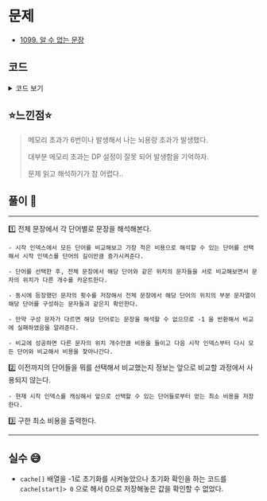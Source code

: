 # 문제
- [1099. 알 수 없는 문장](https://www.acmicpc.net/problem/1099)

## 코드

<details><summary> 코드 보기 </summary>

``` java
import java.io.BufferedReader;
import java.io.IOException;
import java.io.InputStreamReader;
import java.util.Arrays;

public class Q1099 {
    static final int ERROR = 99999;
    static String line;
    static String[] words;
    static int n, cache[];

    public static void main(String[] args) throws IOException {
        init();
        int ret = ERROR;
        ret = Math.min(ret, solution(0));
        if(ret == ERROR) System.out.println(-1);
        else System.out.println(ret);
    }

    private static int solution(int start) {
        if(start == line.length()) return 0;
        else if(start > line.length()) return ERROR;

        if(cache[start] > -1) return cache[start];

        int ret = ERROR;
        for(String word : words){
            int len = word.length();
            if(start + len - 1 >= line.length()) continue;
            int diff = countDiff(word, start);
            if(diff != -1)
                ret = Math.min(ret, diff + solution(start + len));
        }
        return cache[start] = ret;
    }

    private static int countDiff(String word, int start) {
        int ret = 0, wordFreq[] = new int[26], strFreq[] = new int[26];

        for (int i = 0; i < word.length(); i++) {
            int w = word.charAt(i) - 'a', s = line.charAt(start + i) - 'a';
            if(w != s) ret += 1;
            wordFreq[w] += 1;
            strFreq[s] += 1;
        }
        for (int i = 0; i < 26; i++)
            if(wordFreq[i] != strFreq[i]) return -1;
        return ret;
    }

    private static void init() throws IOException {
        BufferedReader br = new BufferedReader(new InputStreamReader(System.in));
        line = br.readLine();
        n = Integer.parseInt(br.readLine());
        cache = new int[51];
        words = new String[n];
        Arrays.fill(cache, -1);
        for (int i = 0; i < n; i++)
            words[i] = br.readLine();
        br.close();
    }
}
```

</details>

## ⭐️느낀점⭐️
> 메모리 초과가 6번이나 발생해서 나는 뇌용량 초과가 발생했다.
>
> 대부분 메모리 초과는 DP 설정이 잘못 되어 발생함을 기억하자.
>
> 문제 읽고 해석하기가 참 어렵다..

## 풀이 📣
<hr/>

1️⃣ 전체 문장에서 각 단어별로 문장을 해석해본다.

    - 시작 인덱스에서 모든 단어를 비교해보고 가장 적은 비용으로 해석할 수 있는 단어를 선택해서 시작 인덱스를 단어의 길이만큼 증가시켜준다.

    - 단어를 선택한 후, 전체 문장에서 해당 단어와 같은 위치의 문자들을 서로 비교해보면서 문자의 위치가 다른 개수를 카운트한다.

    - 동시에 등장했던 문자의 횟수를 저장해서 전체 문장에서 해당 단어의 위치의 부분 문자열이 해당 단어를 구성하는 문자들과 같은지 확인한다.

    - 만약 구성 문자가 다르면 해당 단어로는 문장을 해석할 수 없으므로 -1 을 반환해서 비교에 실패하였음을 알려준다.

    - 비교에 성공하면 다른 문자의 위치 개수만큼 비용을 들이고 다음 시작 인덱스부터 다시 모든 단어와 비교해서 비용을 찾아나간다.

2️⃣ 이전까지의 단어들을 뭐를 선택해서 비교했는지 정보는 앞으로 비교할 과정에서 사용되지 않는다.

    - 현재 시작 인덱스를 캐싱해서 앞으로 선택할 수 있는 단어들로부터 얻는 최소 비용을 저장한다.

3️⃣ 구한 최소 비용을 출력한다.

<hr/>

## 실수 😅

- `cache[]` 배열을 -1로 초기화를 시켜놓았으나 초기화 확인을 하는 코드를 `cache[start]> 0` 으로 해서 0으로 저장해놓은 값을 확인할 수 없었다.
